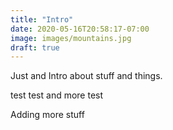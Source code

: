 ```yaml
---
title: "Intro"
date: 2020-05-16T20:58:17-07:00
image: images/mountains.jpg
draft: true
---
```


Just and Intro about stuff and things.

test test and more test

Adding more stuff
